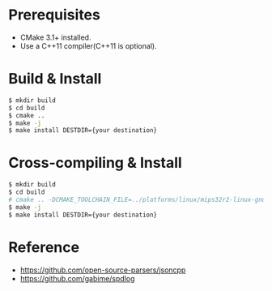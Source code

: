# Prerequisites

- CMake 3.1+ installed.
- Use a C++11 compiler(C++11 is optional).

# Build & Install

```bash
$ mkdir build
$ cd build
$ cmake ..
$ make -j
$ make install DESTDIR={your destination}
```

# Cross-compiling & Install

```bash
$ mkdir build
$ cd build
# cmake .. -DCMAKE_TOOLCHAIN_FILE=../platforms/linux/mips32r2-linux-gnu.toolchain.cmake
$ make -j
$ make install DESTDIR={your destination}
```


# Reference

- https://github.com/open-source-parsers/jsoncpp
- https://github.com/gabime/spdlog